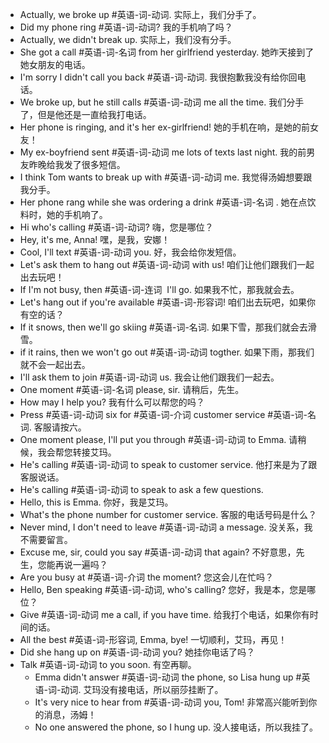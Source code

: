 - Actually, we broke up #英语-词-动词. 实际上，我们分手了。
- Did my phone ring #英语-词-动词? 我的手机响了吗？
- Actually, we didn't break up. 实际上，我们没有分手。
- She got a call #英语-词-名词  from her girlfriend yesterday. 她昨天接到了她女朋友的电话。
- I'm sorry I didn't call you back #英语-词-动词. 我很抱歉我没有给你回电话。
- We broke up, but he still calls #英语-词-动词 me all the time. 我们分手了，但是他还是一直给我打电话。
- Her phone is ringing, and it's her ex-girlfriend! 她的手机在响，是她的前女友！
- My ex-boyfriend sent #英语-词-动词 me lots of texts last night. 我的前男友昨晚给我发了很多短信。
- I think Tom wants to break up with #英语-词-动词 me. 我觉得汤姆想要跟我分手。
- Her phone rang while she was ordering a drink #英语-词-名词 . 她在点饮料时，她的手机响了。
- Hi who's calling #英语-词-动词?  嗨，您是哪位？
- Hey, it's me, Anna! 嘿，是我，安娜！
- Cool, I'll text #英语-词-动词 you. 好，我会给你发短信。
- Let's ask them to hang out #英语-词-动词 with us! 咱们让他们跟我们一起出去玩吧！
- If I'm not busy, then #英语-词-连词  I'll go. 如果我不忙，那我就会去。
- Let's hang out if you're available #英语-词-形容词! 咱们出去玩吧，如果你有空的话？
- If it snows, then we'll go skiing #英语-词-名词.  如果下雪，那我们就会去滑雪。
- if it rains, then we won't go out #英语-词-动词 togther. 如果下雨，那我们就不会一起出去。
- I'll ask them to join #英语-词-动词 us. 我会让他们跟我们一起去。
- One moment #英语-词-名词 please, sir. 请稍后，先生。
- How may I help you? 我有什么可以帮您的吗？
- Press #英语-词-动词 six for #英语-词-介词 customer service #英语-词-名词. 客服请按六。
- One moment please, I'll put you through #英语-词-动词 to Emma. 请稍候，我会帮您转接艾玛。
- He's calling #英语-词-动词 to speak to customer service. 他打来是为了跟客服说话。
- He's calling #英语-词-动词 to speak to ask a few questions. 
- Hello, this is Emma. 你好，我是艾玛。
- What's the phone number for customer service. 客服的电话号码是什么？
- Never mind, I don't need to leave #英语-词-动词 a message. 没关系，我不需要留言。
- Excuse me, sir, could you say #英语-词-动词 that again? 不好意思，先生，您能再说一遍吗？
- Are you busy at #英语-词-介词 the moment? 您这会儿在忙吗？
- Hello, Ben speaking #英语-词-动词, who's calling? 您好，我是本，您是哪位？
- Give #英语-词-动词 me a call, if you have time.  给我打个电话，如果你有时间的话。
- All the best #英语-词-形容词, Emma, bye! 一切顺利，艾玛，再见！
- Did she hang up on #英语-词-动词 you? 她挂你电话了吗？
- Talk #英语-词-动词 to you soon. 有空再聊。
  - Emma didn't answer #英语-词-动词 the phone, so Lisa hung up #英语-词-动词. 艾玛没有接电话，所以丽莎挂断了。
  - It's very nice to hear from #英语-词-动词 you, Tom! 非常高兴能听到你的消息，汤姆！
  - No one answered the phone, so I hung up. 没人接电话，所以我挂了。